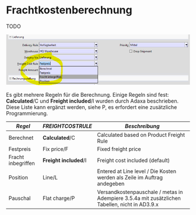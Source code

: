# Frachtkostenberechnung

TODO

![](../.gitbook/assets/2.4-freight.PNG)

Es gibt mehrere Regeln für die Berechnung. Einige Regeln sind fest: **Calculated**/C und **Freight included**/I wurden durch Adaxa beschrieben. Diese Liste kann ergänzt werden, siehe P, es erfordert eine zusätzliche Programmierung.  


**_Regel_**        | **_FREIGHTCOSTRULE_**  | **_Beschreibung_**
------------------ | ---------------------- | ------- 
Berechnet          | **Calculated**/C       | Calculated based on Product Freight Rule 
Festpreis          | Fix price/F            | Fixed freight price
Fracht inbegriffen | **Freight included**/I | Freight cost included (default)
Position           | Line/L                 | Entered at Line level / Die Kosten werden als Zeile im Auftrag andegeben
Pauschal           | Flat charge/P          | Versandkostenpauschale / metas in Adempiere 3.5.4a mit zusätzlichen Tabellen, nicht in AD3.9.x

